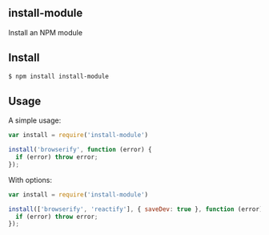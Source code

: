 ## install-module

Install an NPM module

## Install

```bash
$ npm install install-module
```

## Usage

A simple usage:

```js
var install = require('install-module')

install('browserify', function (error) {
  if (error) throw error;
});
```

With options:

```js
var install = require('install-module')

install(['browserify', 'reactify'], { saveDev: true }, function (error) {
  if (error) throw error;
});
```

